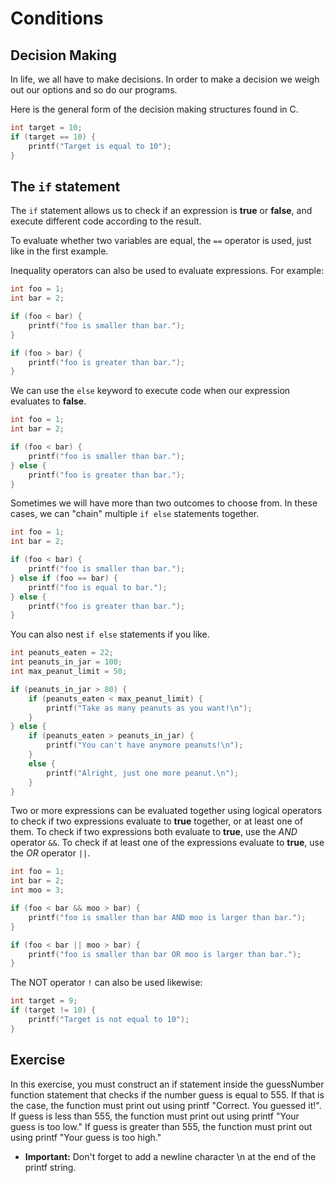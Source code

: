 # Conditions

## Decision Making

In life, we all have to make decisions. In order to make a decision we weigh out our options and so do our programs.

Here is the general form of the decision making structures found in C.

```c
int target = 10;
if (target == 10) {
    printf("Target is equal to 10");
}
```

## The `if` statement

The `if` statement allows us to check if an expression is **true** or **false**, and execute different code according to the result.

To evaluate whether two variables are equal, the `==` operator is used, just like in the first example.

Inequality operators can also be used to evaluate expressions. For example:

```c
int foo = 1;
int bar = 2;

if (foo < bar) {
    printf("foo is smaller than bar.");
}

if (foo > bar) {
    printf("foo is greater than bar.");
}
```

We can use the `else` keyword to execute code when our expression evaluates to **false**.

```c
int foo = 1;
int bar = 2;

if (foo < bar) {
    printf("foo is smaller than bar.");
} else {
    printf("foo is greater than bar.");
}
```

Sometimes we will have more than two outcomes to choose from. In these cases, we can "chain" multiple `if else` statements together.

```c
int foo = 1;
int bar = 2;

if (foo < bar) {
    printf("foo is smaller than bar.");
} else if (foo == bar) {
    printf("foo is equal to bar.");
} else {
    printf("foo is greater than bar.");
}
```

You can also nest `if else` statements if you like.

```c
int peanuts_eaten = 22;
int peanuts_in_jar = 100;
int max_peanut_limit = 50;

if (peanuts_in_jar > 80) {
    if (peanuts_eaten < max_peanut_limit) {
        printf("Take as many peanuts as you want!\n");
    }
} else {
    if (peanuts_eaten > peanuts_in_jar) {
        printf("You can't have anymore peanuts!\n");
    }
    else {
        printf("Alright, just one more peanut.\n");
    }
}
```

Two or more expressions can be evaluated together using logical operators to check if two expressions evaluate to **true** together, or at least one of them. To check if two expressions both evaluate to **true**, use the *AND* operator `&&`. To check if at least one of the expressions evaluate to **true**, use the *OR* operator `||`.

```c
int foo = 1;
int bar = 2;
int moo = 3;

if (foo < bar && moo > bar) {
    printf("foo is smaller than bar AND moo is larger than bar.");
}

if (foo < bar || moo > bar) {
    printf("foo is smaller than bar OR moo is larger than bar.");
}
```

The NOT operator `!` can also be used likewise:

```c
int target = 9;
if (target != 10) {
    printf("Target is not equal to 10");
}
```

## Exercise

In this exercise, you must construct an if statement inside the guessNumber function statement that checks if the number guess is equal to 555. If that is the case, the function must print out using printf "Correct. You guessed it!". If guess is less than 555, the function must print out using printf "Your guess is too low." If guess is greater than 555, the function must print out using printf "Your guess is too high."

- **Important:** Don't forget to add a newline character \n at the end of the printf string.

